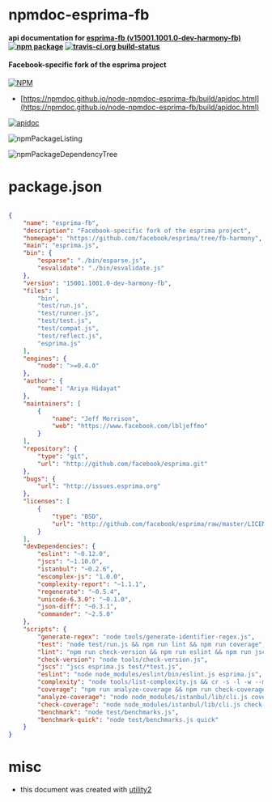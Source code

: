 # npmdoc-esprima-fb

#### api documentation for  [esprima-fb (v15001.1001.0-dev-harmony-fb)](https://github.com/facebook/esprima/tree/fb-harmony)  [![npm package](https://img.shields.io/npm/v/npmdoc-esprima-fb.svg?style=flat-square)](https://www.npmjs.org/package/npmdoc-esprima-fb) [![travis-ci.org build-status](https://api.travis-ci.org/npmdoc/node-npmdoc-esprima-fb.svg)](https://travis-ci.org/npmdoc/node-npmdoc-esprima-fb)

#### Facebook-specific fork of the esprima project

[![NPM](https://nodei.co/npm/esprima-fb.png?downloads=true&downloadRank=true&stars=true)](https://www.npmjs.com/package/esprima-fb)

- [https://npmdoc.github.io/node-npmdoc-esprima-fb/build/apidoc.html](https://npmdoc.github.io/node-npmdoc-esprima-fb/build/apidoc.html)

[![apidoc](https://npmdoc.github.io/node-npmdoc-esprima-fb/build/screenCapture.buildCi.browser.%252Ftmp%252Fbuild%252Fapidoc.html.png)](https://npmdoc.github.io/node-npmdoc-esprima-fb/build/apidoc.html)

![npmPackageListing](https://npmdoc.github.io/node-npmdoc-esprima-fb/build/screenCapture.npmPackageListing.svg)

![npmPackageDependencyTree](https://npmdoc.github.io/node-npmdoc-esprima-fb/build/screenCapture.npmPackageDependencyTree.svg)



# package.json

```json

{
    "name": "esprima-fb",
    "description": "Facebook-specific fork of the esprima project",
    "homepage": "https://github.com/facebook/esprima/tree/fb-harmony",
    "main": "esprima.js",
    "bin": {
        "esparse": "./bin/esparse.js",
        "esvalidate": "./bin/esvalidate.js"
    },
    "version": "15001.1001.0-dev-harmony-fb",
    "files": [
        "bin",
        "test/run.js",
        "test/runner.js",
        "test/test.js",
        "test/compat.js",
        "test/reflect.js",
        "esprima.js"
    ],
    "engines": {
        "node": ">=0.4.0"
    },
    "author": {
        "name": "Ariya Hidayat"
    },
    "maintainers": [
        {
            "name": "Jeff Morrison",
            "web": "https://www.facebook.com/lbljeffmo"
        }
    ],
    "repository": {
        "type": "git",
        "url": "http://github.com/facebook/esprima.git"
    },
    "bugs": {
        "url": "http://issues.esprima.org"
    },
    "licenses": [
        {
            "type": "BSD",
            "url": "http://github.com/facebook/esprima/raw/master/LICENSE.BSD"
        }
    ],
    "devDependencies": {
        "eslint": "~0.12.0",
        "jscs": "~1.10.0",
        "istanbul": "~0.2.6",
        "escomplex-js": "1.0.0",
        "complexity-report": "~1.1.1",
        "regenerate": "~0.5.4",
        "unicode-6.3.0": "~0.1.0",
        "json-diff": "~0.3.1",
        "commander": "~2.5.0"
    },
    "scripts": {
        "generate-regex": "node tools/generate-identifier-regex.js",
        "test": "node test/run.js && npm run lint && npm run coverage",
        "lint": "npm run check-version && npm run eslint && npm run jscs && npm run complexity",
        "check-version": "node tools/check-version.js",
        "jscs": "jscs esprima.js test/*test.js",
        "eslint": "node node_modules/eslint/bin/eslint.js esprima.js",
        "complexity": "node tools/list-complexity.js && cr -s -l -w --maxcyc 18 esprima.js",
        "coverage": "npm run analyze-coverage && npm run check-coverage",
        "analyze-coverage": "node node_modules/istanbul/lib/cli.js cover test/runner.js",
        "check-coverage": "node node_modules/istanbul/lib/cli.js check-coverage --statement 100 --branch 100 --function 100",
        "benchmark": "node test/benchmarks.js",
        "benchmark-quick": "node test/benchmarks.js quick"
    }
}
```



# misc
- this document was created with [utility2](https://github.com/kaizhu256/node-utility2)
